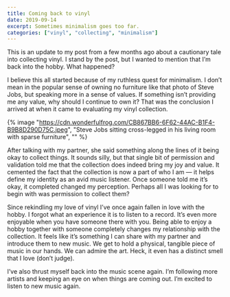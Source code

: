 ```yaml
---
title: Coming back to vinyl
date: 2019-09-14
excerpt: Sometimes minimalism goes too far.
categories: ["vinyl", "collecting", "minimalism"]
---
```


This is an update to my post from a few months ago about a cautionary tale into collecting vinyl. I stand by the post, but I wanted to mention that I’m back into the hobby. What happened?

I believe this all started because of my ruthless quest for minimalism. I don’t mean in the popular sense of owning no furniture like that photo of Steve Jobs, but speaking more in a sense of values. If something isn’t providing me any value, why should I continue to own it? That was the conclusion I arrived at when it came to evaluating my vinyl collection.

{% image "https://cdn.wonderfulfrog.com/CB867BB6-6F62-44AC-B1F4-B9B8D290D75C.jpeg", "Steve Jobs sitting cross-legged in his living room with sparse furniture", "" %}

After talking with my partner, she said something along the lines of it being okay to collect things. It sounds silly, but that single bit of permission and validation told me that the collection does indeed bring my joy and value. It cemented the fact that the collection is now a part of who I am — it helps define my identity as an avid music listener. Once someone told me it’s okay, it completed changed my perception. Perhaps all I was looking for to begin with was permission to collect them?

Since rekindling my love of vinyl I’ve once again fallen in love with the hobby. I forgot what an experience it is to listen to a record. It’s even more enjoyable when you have someone there with you. Being able to enjoy a hobby together with someone completely changes my relationship with the collection. It feels like it’s something I can share with my partner and introduce them to new music. We get to hold a physical, tangible piece of music in our hands. We can admire the art. Heck, it even has a distinct smell that I love (don’t judge).

I’ve also thrust myself back into the music scene again. I’m following more artists and keeping an eye on when things are coming out. I’m excited to listen to new music again.
